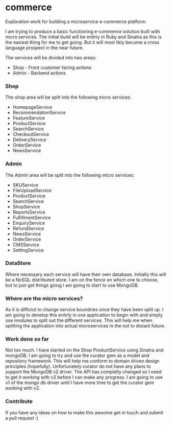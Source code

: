 # commerce
Exploration work for building a microservice e-commerce platform.

I am trying to produce a basic functioning e-commerce solution built with micro services. The initial build will be entirly in
Ruby and Sinatra as this is the easiest thing for me to get going.  But it will most likly become a cross language prospect in
the near future. 

The services will be divided into two areas:

* Shop - Front customer facing actions 
* Admin - Backend actions

### Shop

The shop area will be split into the following micro services:
* HomepageService
* RecommendationService
* FeatureService
* ProductService
* SearchService
* CheckoutService
* DeliveryService
* OrderService
* NewsService

### Admin

The Admin area will be split into the following micro services:
* SKUService
* FileUploadService
* ProductService
* SearchService
* ShopService
* ReportsService
* FulfillmentService
* EnquiryService
* RefundService
* NewsService
* OrderService
* CMSService
* SettingService

### DataStore
Where necessary each service will have their own database. Initially this will be a NoSQL distributed store.
I am on the fence on which one to choose, but to just get things going I am going to start to use MongoDB.

### Where are the micro services?
As it is difficlut to change service boundries once they have been split up. I am going to develop this entirly in one
application to begin with and simply use modules to split out the different services. This will help me when splitting
the application into actual microservices in the not to distant future.

### Work done so far
Not too much.  I have started on the Shop ProductService using Sinatra and mongoDB. I am going to try and use the curator
gem as a model and repository framework. This will help me conform to domain driven design principles (hopefully). 
Unfortunately curator do not have any plans to support the MongoDB v2 driver.  The API has completly changed so I need to
get it working with v2 before I can make any progress.  I am going to use v1 of the mongo db driver until I have more time to get the curator gem working with v2.

### Contribute
If you have any ideas on how to make this awsome get in touch and submit a pull request :)
